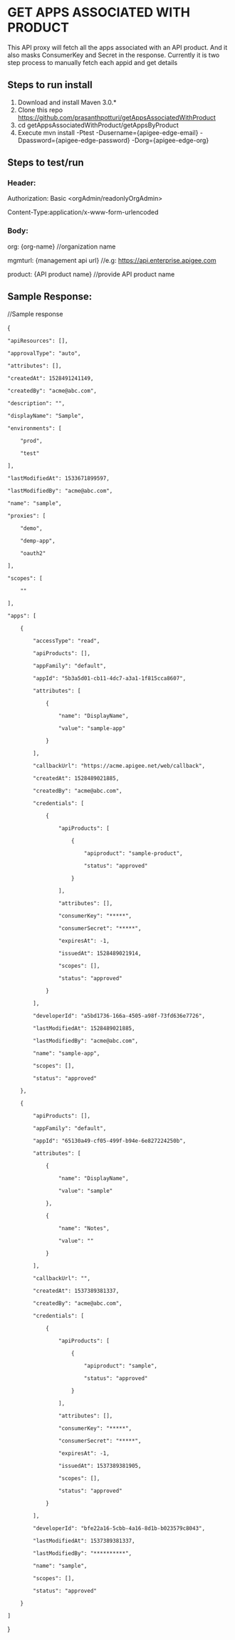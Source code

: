 # GET APPS ASSOCIATED WITH PRODUCT
This API proxy will fetch all the apps associated with an API product. And it also masks ConsumerKey and Secret in the response.
Currently it is two step process to manually fetch each appid and get details

## Steps to run install
1. Download and install Maven 3.0.*
2. Clone this repo https://github.com/prasanthpotturi/getAppsAssociatedWithProduct
3. cd getAppsAssociatedWithProduct/getAppsByProduct
4. Execute mvn install -Ptest -Dusername={apigee-edge-email} -Dpassword={apigee-edge-password} -Dorg={apigee-edge-org}

## Steps to test/run

### Header:

Authorization: Basic <orgAdmin/readonlyOrgAdmin>

Content-Type:application/x-www-form-urlencoded

### Body:

org: {org-name} //organization name

mgmturl: {management api url} //e.g: https://api.enterprise.apigee.com

product: {API product name}  //provide API product name 

## Sample Response:

//Sample response


{
    
    "apiResources": [],
    
    "approvalType": "auto",
    
    "attributes": [],
    
    "createdAt": 1528491241149,
    
    "createdBy": "acme@abc.com",
    
    "description": "",
    
    "displayName": "Sample",
    
    "environments": [
    
        "prod",
    
        "test"
    
    ],
    
    "lastModifiedAt": 1533671899597,
    
    "lastModifiedBy": "acme@abc.com",
    
    "name": "sample",
    
    "proxies": [
    
        "demo",
    
        "demp-app",
    
        "oauth2"
    
    ],
    
    "scopes": [
    
        ""
    
    ],
    
    "apps": [
    
        {
    
            "accessType": "read",
    
            "apiProducts": [],
    
            "appFamily": "default",
    
            "appId": "5b3a5d01-cb11-4dc7-a3a1-1f815cca8607",
    
            "attributes": [
    
                {
    
                    "name": "DisplayName",
    
                    "value": "sample-app"
    
                }
    
            ],
    
            "callbackUrl": "https://acme.apigee.net/web/callback",
    
            "createdAt": 1528489021885,
    
            "createdBy": "acme@abc.com",
    
            "credentials": [
    
                {
    
                    "apiProducts": [
    
                        {
    
                            "apiproduct": "sample-product",
    
                            "status": "approved"
    
                        }
    
                    ],
    
                    "attributes": [],
    
                    "consumerKey": "*****",
    
                    "consumerSecret": "*****",
    
                    "expiresAt": -1,
    
                    "issuedAt": 1528489021914,
    
                    "scopes": [],
    
                    "status": "approved"
    
                }
    
            ],
    
            "developerId": "a5bd1736-166a-4505-a98f-73fd636e7726",
    
            "lastModifiedAt": 1528489021885,
    
            "lastModifiedBy": "acme@abc.com",
    
            "name": "sample-app",
    
            "scopes": [],
    
            "status": "approved"
    
        },
    
        {
    
            "apiProducts": [],
    
            "appFamily": "default",
    
            "appId": "65130a49-cf05-499f-b94e-6e827224250b",
    
            "attributes": [
    
                {
    
                    "name": "DisplayName",
    
                    "value": "sample"
    
                },
    
                {
    
                    "name": "Notes",
    
                    "value": ""
    
                }
    
            ],
    
            "callbackUrl": "",
    
            "createdAt": 1537389381337,
    
            "createdBy": "acme@abc.com",
    
            "credentials": [
    
                {
    
                    "apiProducts": [
    
                        {
    
                            "apiproduct": "sample",
    
                            "status": "approved"
    
                        }
    
                    ],
    
                    "attributes": [],
    
                    "consumerKey": "*****",
    
                    "consumerSecret": "*****",
    
                    "expiresAt": -1,
    
                    "issuedAt": 1537389381905,
    
                    "scopes": [],
    
                    "status": "approved"
    
                }
    
            ],
    
            "developerId": "bfe22a16-5cbb-4a16-8d1b-b023579c8043",
    
            "lastModifiedAt": 1537389381337,
    
            "lastModifiedBy": "**********",
    
            "name": "sample",
    
            "scopes": [],
    
            "status": "approved"
    
        }

    ]

}

